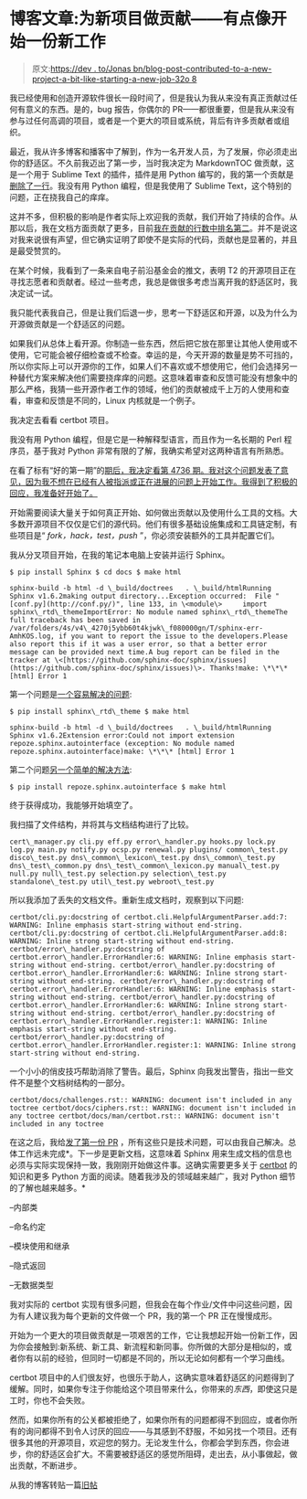 # 博客文章:为新项目做贡献——有点像开始一份新工作

> 原文:[https://dev . to/Jonas bn/blog-post-contributed-to-a-new-project-a-bit-like-starting-a-new-job-32o 8](https://dev.to/jonasbn/blog-post-contributing-to-a-new-project--a-bit-like-starting-a-new-job-32o8)

我已经使用和创造开源软件很长一段时间了，但是我认为我从来没有真正贡献过任何有意义的东西。是的，bug 报告，你偶尔的 PR——都很重要，但是我从来没有参与过任何高调的项目，或者是一个更大的项目或系统，背后有许多贡献者或组织。

最近，我从许多博客和播客中了解到，作为一名开发人员，为了发展，你必须走出你的舒适区。不久前我迈出了第一步，当时我决定为 MarkdownTOC 做贡献，这是一个用于 Sublime Text 的插件，插件是用 Python 编写的，我的第一个贡献是[删除了一行](https://github.com/naokazuterada/MarkdownTOC/pull/65/files)。我没有用 Python 编程，但是我使用了 Sublime Text，这个特别的问题，正在挠我自己的痒痒。

这并不多，但积极的影响是作者实际上欢迎我的贡献，我们开始了持续的合作。从那以后，我在文档方面贡献了更多，目前[我在贡献的行数中排名第二](https://github.com/naokazuterada/MarkdownTOC/graphs/contributors)。并不是说这对我来说很有声望，但它确实证明了即使不是实际的代码，贡献也是显著的，并且是最受赞赏的。

在某个时候，我看到了一条来自电子前沿基金会的推文，表明 T2 的开源项目正在寻找志愿者和贡献者。经过一些考虑，我总是做很多考虑当离开我的舒适区时，我决定试一试。

我只能代表我自己，但是让我们后退一步，思考一下舒适区和开源，以及为什么为开源做贡献是一个舒适区的问题。

如果我们从总体上看开源。你制造一些东西，然后把它放在那里让其他人使用或不使用，它可能会被仔细检查或不检查。幸运的是，今天开源的数量是势不可挡的，所以你实际上可以开源你的工作，如果人们不喜欢或不想使用它，他们会选择另一种替代方案来解决他们需要挠痒痒的问题。这意味着审查和反馈可能没有想象中的那么严格，我猜一些开源作者工作的领域，他们的贡献被成千上万的人使用和查看，审查和反馈是不同的，Linux 内核就是一个例子。

我决定去看看 certbot 项目。

我没有用 Python 编程，但是它是一种解释型语言，而且作为一名长期的 Perl 程序员，基于我对 Python 非常有限的了解，我确实希望对这两种语言有所熟悉。

在看了标有“好的第一期”的[期后，我决定看第 4736 期](https://github.com/certbot/certbot/labels/good%20first%20issue)[。我对这个问题发表了意见，因为我不想在已经有人被指派或正在进展的问题上开始工作。我得到了积极的回应，我准备好开始了。](https://github.com/certbot/certbot/issues/4736)

开始需要阅读大量关于如何真正开始、如何做出贡献以及使用什么工具的文档。大多数开源项目不仅仅是它们的源代码。他们有很多基础设施集成和工具链定制，有些项目是“ *fork，hack，test，push* ”，你必须安装额外的工具并配置它们。

我从分叉项目开始，在我的笔记本电脑上安装并运行 Sphinx。

```
$ pip install Sphinx $ cd docs $ make html

sphinx-build -b html -d \_build/doctrees   . \_build/htmlRunning Sphinx v1.6.2making output directory...Exception occurred:  File "[conf.py](http://conf.py/)", line 133, in \<module\>     import sphinx\_rtd\_themeImportError: No module named sphinx\_rtd\_themeThe full traceback has been saved in /var/folders/4s/v4\_4270j5ybb60t4kjwk\_f080000gn/T/sphinx-err-AmhKOS.log, if you want to report the issue to the developers.Please also report this if it was a user error, so that a better error message can be provided next time.A bug report can be filed in the tracker at \<[https://github.com/sphinx-doc/sphinx/issues](https://github.com/sphinx-doc/sphinx/issues)\>. Thanks!make: \*\*\* [html] Error 1 
```

第一个问题是[一个容易解决的问题](https://github.com/rtfd/sphinx_rtd_theme#via-package):

```
$ pip install sphinx\_rtd\_theme $ make html

sphinx-build -b html -d \_build/doctrees   . \_build/htmlRunning Sphinx v1.6.2Extension error:Could not import extension repoze.sphinx.autointerface (exception: No module named repoze.sphinx.autointerface)make: \*\*\* [html] Error 1 
```

第二个问题[另一个简单的解决方法](https://github.com/repoze/repoze.sphinx.autointerface):

```
$ pip install repoze.sphinx.autointerface $ make html 
```

终于获得成功，我能够开始填空了。

我扫描了文件结构，并将其与文档结构进行了比较。

```
cert\_manager.py cli.py eff.py error\_handler.py hooks.py lock.py log.py main.py notify.py ocsp.py renewal.py plugins/ common\_test.py disco\_test.py dns\_common\_lexicon\_test.py dns\_common\_test.py dns\_test\_common.py dns\_test\_common\_lexicon.py manual\_test.py null.py null\_test.py selection.py selection\_test.py standalone\_test.py util\_test.py webroot\_test.py 
```

所以我添加了丢失的文档文件。重新生成文档时，观察到以下问题:

```
certbot/cli.py:docstring of certbot.cli.HelpfulArgumentParser.add:7: WARNING: Inline emphasis start-string without end-string. certbot/cli.py:docstring of certbot.cli.HelpfulArgumentParser.add:8: WARNING: Inline strong start-string without end-string. certbot/error\_handler.py:docstring of certbot.error\_handler.ErrorHandler:6: WARNING: Inline emphasis start-string without end-string. certbot/error\_handler.py:docstring of certbot.error\_handler.ErrorHandler:6: WARNING: Inline strong start-string without end-string. certbot/error\_handler.py:docstring of certbot.error\_handler.ErrorHandler:6: WARNING: Inline emphasis start-string without end-string. certbot/error\_handler.py:docstring of certbot.error\_handler.ErrorHandler:6: WARNING: Inline strong start-string without end-string. certbot/error\_handler.py:docstring of certbot.error\_handler.ErrorHandler.register:1: WARNING: Inline emphasis start-string without end-string. certbot/error\_handler.py:docstring of certbot.error\_handler.ErrorHandler.register:1: WARNING: Inline strong start-string without end-string. 
```

一个小小的俏皮技巧帮助消除了警告。最后，Sphinx 向我发出警告，指出一些文件不是整个文档树结构的一部分。

```
certbot/docs/challenges.rst:: WARNING: document isn't included in any toctree certbot/docs/ciphers.rst:: WARNING: document isn't included in any toctree certbot/docs/man/certbot.rst:: WARNING: document isn't included in any toctree 
```

在这之后，我给[发了第一份 PR](https://github.com/certbot/certbot/issues/4736) ，所有这些只是技术问题，可以由我自己解决。总体工作远未完成*。下一步是更新文档，这意味着 Sphinx 用来生成文档的信息也必须与实际实现保持一致，我刚刚开始做这件事。这确实需要更多关于 [certbot](https://certbot.eff.org/) 的知识和更多 Python 方面的阅读。随着我涉及的领域越来越广，我对 Python 细节的了解也越来越多。*

–内部类

–命名约定

–模块使用和继承

–隐式返回

–无数据类型

我对实际的 certbot 实现有很多问题，但我会在每个作业/文件中问这些问题，因为有人建议我为每个更新的文件做一个 PR，我的第一个 PR 正在慢慢成形。

开始为一个更大的项目做贡献是一项艰苦的工作，它让我想起开始一份新工作，因为你会接触到:新系统、新工具、新流程和新同事。你所做的大部分是相似的，或者你有以前的经验，但同时一切都是不同的，所以无论如何都有一个学习曲线。

certbot 项目中的人们很友好，也很乐于助人，这确实意味着舒适区的问题得到了缓解。同时，如果你专注于你能给这个项目带来什么，你带来的*东西*，即使这只是工时，你也不会失败。

然而，如果你所有的公关都被拒绝了，如果你所有的问题都得不到回应，或者你所有的询问都得不到令人讨厌的回应——与其感到不舒服，不如另找一个项目。还有很多其他的开源项目，欢迎您的努力。无论发生什么，你都会学到东西，你会进步，你的舒适区会扩大。不需要被舒适区的感觉所阻碍，走出去，从小事做起，做出贡献，不断进步。

从我的博客转贴一篇[旧帖](https://lastmover.wordpress.com/2017/11/05/contributing-to-a-new-project-a-bit-like-starting-a-new-job/)
